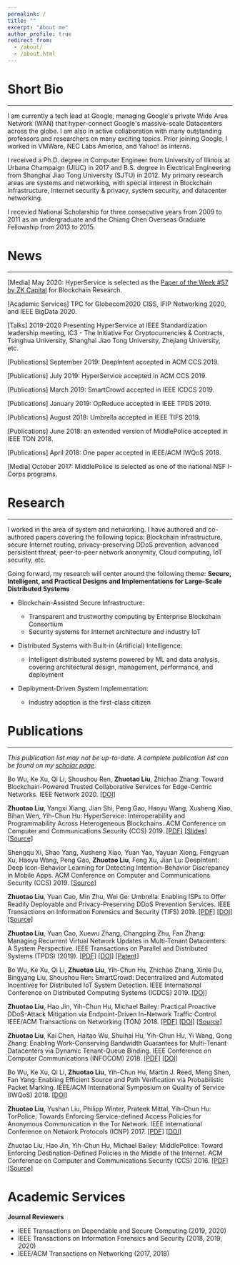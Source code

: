 ```yaml
---
permalink: /
title: ""
excerpt: "About me"
author_profile: true
redirect_from: 
  - /about/
  - /about.html
---
```


# Short Bio

---

I am currently a tech lead at Google, managing Google's private Wide Area Network (WAN) that hyper-connect Google's massive-scale Datacenters across the globe. I am also in active collaboration with many outstanding professors and researchers on many exciting topics. Prior joining Google, I worked in VMWare, NEC Labs America, and Yahoo! as interns. 

I received a Ph.D. degree in Computer Engineer from University of Illinois at Urbana Champaign (UIUC) in 2017 and B.S. degree in Electrical Engineering from Shanghai Jiao Tong University (SJTU) in 2012. My primary research areas are systems and networking, with special interest in Blockchain infrastructure, Internet security & privacy, system security, and datacenter networking. 

I recevied National Scholarship for three consecutive years from 2009 to 2011 as an undergraduate and the Chiang Chen Overseas Graduate Fellowship from 2013 to 2015.

# News

--- 

[Media] May 2020: HyperService is selected as the [Paper of the Week #57 by ZK Capital](https://zkcapital.substack.com) for Blockchain Research.  

[Academic Services] TPC for Globecom2020 CISS, IFIP Networking 2020, and IEEE BigData 2020.

[Talks] 2019-2020 Presenting HyperService at IEEE Standardization leadership meeting, IC3 - The Initiative For Cryptocurrencies & Contracts, Tsinghua University, Shanghai Jiao Tong University, Zhejiang University, etc.

[Publications] September 2019: DeepIntent accepted in ACM CCS 2019.

[Publications] July 2019: HyperService accepted in ACM CCS 2019. 

[Publications] March 2019: SmartCrowd accepted in IEEE ICDCS 2019. 

[Publications] January 2019: OpReduce accepted in IEEE TPDS 2019. 

[Publications] August 2018: Umbrella accepted in IEEE TIFS 2019.

[Publications] June 2018: an extended version of MiddlePolice accepted in IEEE TON 2018. 

[Publications] April 2018: One paper accepted in IEEE/ACM IWQoS 2018. 

[Media] October 2017: MiddlePolice is selected as one of the national NSF I-Corps programs. 


# Research

---

I worked in the area of system and networking. I have authored and co-authored papers covering the following topics: Blockchain infrastructure, secure Internet routing, privacy-preserving DDoS prevention, advanced persistent threat, peer-to-peer network anonymity, Cloud computing, IoT security, etc. 

Going forward, my research will center around the following theme: **Secure, Intelligent, and Practical Designs and Implementations for Large-Scale Distributed Systems**

- Blockchain-Assisted Secure Infrastructure:
  - Transparent and trustworthy computing by Enterprise Blockchain Consortium 
  - Security systems for Internet architecture and industry IoT 

- Distributed Systems with Built-in (Artificial) Intelligence:
  - Intelligent distributed systems powered by ML and data analysis, covering architectural design, management, performance, and deployment
  
- Deployment-Driven System Implementation: 
  - Industry adoption is the first-class citizen

# Publications

---

*This publication list may not be up-to-date. A complete publication list can be found on my [scholar page](https://scholar.google.com/citations?user=F8gi4rcAAAAJ&hl=en).* 

Bo Wu, Ke Xu, Qi Li, Shoushou Ren, **Zhuotao Liu**, Zhichao Zhang:
Toward Blockchain-Powered Trusted Collaborative Services for Edge-Centric Networks. IEEE Network 2020. [[DOI]](https://ieeexplore.ieee.org/document/9055734)

**Zhuotao Liu**, Yangxi Xiang, Jian Shi, Peng Gao, Haoyu Wang, Xusheng Xiao, Bihan Wen, Yih-Chun Hu:
HyperService: Interoperability and Programmability Across Heterogeneous Blockchains. ACM Conference on Computer and Communications Security (CCS) 2019. [[PDF]](https://eprint.iacr.org/2020/578.pdf) [[Slides]](https://zliuInspire.github.io/files/HyperServiceSlides.pdf) [[Source]](https://github.com/HyperService-Consortium) 

Shengqu Xi, Shao Yang, Xusheng Xiao, Yuan Yao, Yayuan Xiong, Fengyuan Xu, Haoyu Wang, Peng Gao, **Zhuotao Liu**, Feng Xu, Jian Lu: DeepIntent: Deep Icon-Behavior Learning for Detecting Intention-Behavior Discrepancy in Mobile Apps. ACM Conference on Computer and Communications Security (CCS) 2019. [[Source]](https://github.com/deepintent-ccs/DeepIntent/)

**Zhuotao Liu**, Yuan Cao, Min Zhu, Wei Ge:
Umbrella: Enabling ISPs to Offer Readily Deployable and Privacy-Preserving DDoS Prevention Services. IEEE Transactions on Information Forensics and Security (TIFS) 2019. [[PDF]](https://arxiv.org/abs/1903.07796) [[DOI]](https://ieeexplore.ieee.org/document/8466917) [[Source]](https://github.com/zliuInspire/MiddlePolice)

**Zhuotao Liu**, Yuan Cao, Xuewu Zhang, Changping Zhu, Fan Zhang:
Managing Recurrent Virtual Network Updates in Multi-Tenant Datacenters: A System Perspective. IEEE Transactions on Parallel and Distributed Systems (TPDS) (2019). [[PDF]](https://zliuInspire.github.io/files/OpReduce.pdf) [[DOI]](https://ieeexplore.ieee.org/document/8613794) [[Patent]](https://patents.google.com/patent/US9813301B2/en)

Bo Wu, Ke Xu, Qi Li, **Zhuotao Liu**, Yih-Chun Hu, Zhichao Zhang, Xinle Du, Bingyang Liu, Shoushou Ren:
SmartCrowd: Decentralized and Automated Incentives for Distributed IoT System Detection. IEEE International Conference on Distributed Computing Systems (ICDCS) 2019. [[DOI]](https://ieeexplore.ieee.org/document/8884853)

**Zhuotao Liu**, Hao Jin, Yih-Chun Hu, Michael Bailey:
Practical Proactive DDoS-Attack Mitigation via Endpoint-Driven In-Network Traffic Control. 
IEEE/ACM Transactions on Networking (TON) 2018. [[PDF]](https://zliuInspire.github.io/files/MiddlePoliceTon.pdf) [[DOI]](https://ieeexplore.ieee.org/document/8418343) [[Source]](https://github.com/zliuInspire/MiddlePolice)

**Zhuotao Liu**, Kai Chen, Haitao Wu, Shuihai Hu, Yih-Chun Hu, Yi Wang, Gong Zhang:
Enabling Work-Conserving Bandwidth Guarantees for Multi-Tenant Datacenters via Dynamic Tenant-Queue Binding.
IEEE Conference on Computer Communications (INFOCOM) 2018. [[PDF]](https://arxiv.org/abs/1712.06766) [[DOI]](https://ieeexplore.ieee.org/document/8486219)

Bo Wu, Ke Xu, Qi Li, **Zhuotao Liu**, Yih-Chun Hu, Martin J. Reed, Meng Shen, Fan Yang:
Enabling Efficient Source and Path Verification via Probabilistic Packet Marking.
IEEE/ACM International Symposium on Quality of Service (IWQoS) 2018. [[DOI]](https://ieeexplore.ieee.org/document/8624169)

**Zhuotao Liu**, Yushan Liu, Philipp Winter, Prateek Mittal, Yih-Chun Hu:
TorPolice: Towards Enforcing Service-defined Access Policies for Anonymous Communication in the Tor Network.
IEEE International Conference on Network Protocols (ICNP) 2017. [[PDF]](https://arxiv.org/abs/1708.08162) [[DOI]](https://ieeexplore.ieee.org/document/8117564)

Zhuotao Liu, Hao Jin, Yih-Chun Hu, Michael Bailey:
MiddlePolice: Toward Enforcing Destination-Defined Policies in the Middle of the Internet. ACM Conference on Computer and Communications Security (CCS) 2016. [[PDF]](https://arxiv.org/abs/1709.05710) [[Source]](https://github.com/zliuInspire/MiddlePolice)

# Academic Services

**Journal Reviewers**
- IEEE Transactions on Dependable and Secure Computing (2019, 2020)
- IEEE Transactions on Information Forensics and Security (2018, 2019, 2020)
- IEEE/ACM Transactions on Networking (2017, 2018)


